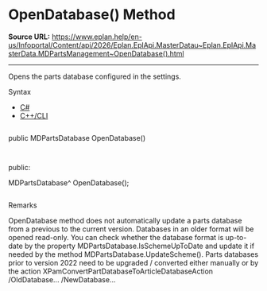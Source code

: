# OpenDatabase() Method

**Source URL:** https://www.eplan.help/en-us/Infoportal/Content/api/2026/Eplan.EplApi.MasterDatau~Eplan.EplApi.MasterData.MDPartsManagement~OpenDatabase().html

---

Opens the parts database configured in the settings.

Syntax

- [C#](#i-syntax-CS)
- [C++/CLI](#i-syntax-CPP2005)

```
```
public MDPartsDatabase OpenDatabase()
```
```

```
```
public:

MDPartsDatabase^ OpenDatabase();
```
```

Remarks

OpenDatabase method does not automatically update a parts database from a previous to the current version. Databases in an older format will be opened read-only. You can check whether the database format is up-to-date by the property MDPartsDatabase.IsSchemeUpToDate and update it if needed by the method MDPartsDatabase.UpdateScheme(). Parts databases prior to version 2022 need to be upgraded / converted either manually or by the action XPamConvertPartDatabaseToArticleDatabaseAction /OldDatabase... /NewDatabase...
